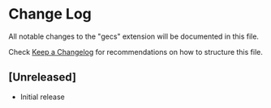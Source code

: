 # Change Log

All notable changes to the "gecs" extension will be documented in this file.

Check [Keep a Changelog](http://keepachangelog.com/) for recommendations on how to structure this file.

## [Unreleased]

- Initial release